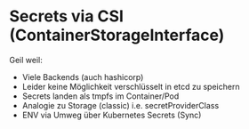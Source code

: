 # Secrets via CSI (ContainerStorageInterface)

Geil weil:

* Viele Backends (auch hashicorp)
* Leider keine Möglichkeit verschlüsselt in etcd zu speichern
* Secrets landen als tmpfs im Container/Pod
* Analogie zu Storage (classic) i.e. secretProviderClass
* ENV via Umweg über Kubernetes Secrets (Sync)



